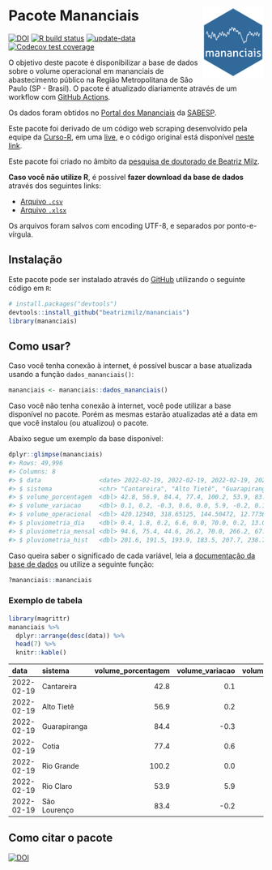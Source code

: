 
<!-- README.md is generated from README.Rmd. Please edit that file -->

# Pacote Mananciais <img src="man/figures/hexlogo.png" align="right" width = "120px"/>

<!-- badges: start -->

[![DOI](https://zenodo.org/badge/DOI/10.5281/zenodo.4733056.svg)](https://doi.org/10.5281/zenodo.4733056)
[![R build
status](https://github.com/beatrizmilz/mananciais/workflows/R-CMD-check/badge.svg)](https://github.com/beatrizmilz/mananciais/actions)
[![update-data](https://github.com/beatrizmilz/mananciais/actions/workflows/2-update_data.yaml/badge.svg)](https://github.com/beatrizmilz/mananciais/actions/workflows/2-update_data.yaml)
[![Codecov test
coverage](https://codecov.io/gh/beatrizmilz/mananciais/branch/master/graph/badge.svg)](https://codecov.io/gh/beatrizmilz/mananciais?branch=master)
<!-- badges: end -->

O objetivo deste pacote é disponibilizar a base de dados sobre o volume
operacional em mananciais de abastecimento público na Região
Metropolitana de São Paulo (SP - Brasil). O pacote é atualizado
diariamente através de um workflow com [GitHub
Actions](https://github.com/beatrizmilz/mananciais/actions).

Os dados foram obtidos no [Portal dos
Mananciais](http://mananciais.sabesp.com.br/Situacao) da
[SABESP](http://site.sabesp.com.br/site/Default.aspx).

Este pacote foi derivado de um código web scraping desenvolvido pela
equipe da [Curso-R](https://www.curso-r.com/), em uma
[live](https://youtu.be/jvZIxrMmOcQ), e o código original está
disponível [neste
link](https://github.com/curso-r/lives/blob/master/drafts/20200730_scraper_sabesp.R).

Este pacote foi criado no âmbito da [pesquisa de doutorado de Beatriz
Milz](https://beatrizmilz.github.io/tese/).

**Caso você não utilize R**, é possível **fazer download da base de
dados** através dos seguintes links:

  - [Arquivo
    `.csv`](https://github.com/beatrizmilz/mananciais/raw/master/inst/extdata/mananciais.csv)
  - [Arquivo
    `.xlsx`](https://github.com/beatrizmilz/mananciais/blob/master/inst/extdata/mananciais.xlsx?raw=true)

Os arquivos foram salvos com encoding UTF-8, e separados por
ponto-e-vírgula.

## Instalação

Este pacote pode ser instalado através do [GitHub](https://github.com/)
utilizando o seguinte código em `R`:

``` r
# install.packages("devtools")
devtools::install_github("beatrizmilz/mananciais")
library(mananciais)
```

## Como usar?

Caso você tenha conexão à internet, é possível buscar a base atualizada
usando a função `dados_mananciais()`:

``` r
mananciais <- mananciais::dados_mananciais() 
```

Caso você não tenha conexão à internet, você pode utilizar a base
disponível no pacote. Porém as mesmas estarão atualizadas até a data em
que você instalou (ou atualizou) o pacote.

Abaixo segue um exemplo da base disponível:

``` r
dplyr::glimpse(mananciais)
#> Rows: 49,996
#> Columns: 8
#> $ data                <date> 2022-02-19, 2022-02-19, 2022-02-19, 2022-02-19, 2…
#> $ sistema             <chr> "Cantareira", "Alto Tietê", "Guarapiranga", "Cotia…
#> $ volume_porcentagem  <dbl> 42.8, 56.9, 84.4, 77.4, 100.2, 53.9, 83.4, 42.7, 5…
#> $ volume_variacao     <dbl> 0.1, 0.2, -0.3, 0.6, 0.0, 5.9, -0.2, 0.1, 0.1, -0.…
#> $ volume_operacional  <dbl> 420.12340, 318.65125, 144.50472, 12.77363, 112.373…
#> $ pluviometria_dia    <dbl> 0.4, 1.8, 0.2, 6.6, 0.0, 70.0, 0.2, 13.0, 5.6, 3.0…
#> $ pluviometria_mensal <dbl> 94.6, 75.4, 44.6, 26.2, 70.0, 266.2, 67.8, 94.2, 7…
#> $ pluviometria_hist   <dbl> 201.6, 191.5, 193.9, 183.5, 207.7, 238.7, 233.4, 2…
```

Caso queira saber o significado de cada variável, leia a [documentação
da base de
dados](https://beatrizmilz.github.io/mananciais/reference/mananciais.html)
ou utilize a seguinte função:

``` r
?mananciais::mananciais
```

### Exemplo de tabela

``` r
library(magrittr)
mananciais %>% 
  dplyr::arrange(desc(data)) %>% 
  head(7) %>%
  knitr::kable()
```

| data       | sistema      | volume\_porcentagem | volume\_variacao | volume\_operacional | pluviometria\_dia | pluviometria\_mensal | pluviometria\_hist |
| :--------- | :----------- | ------------------: | ---------------: | ------------------: | ----------------: | -------------------: | -----------------: |
| 2022-02-19 | Cantareira   |                42.8 |              0.1 |           420.12340 |               0.4 |                 94.6 |              201.6 |
| 2022-02-19 | Alto Tietê   |                56.9 |              0.2 |           318.65125 |               1.8 |                 75.4 |              191.5 |
| 2022-02-19 | Guarapiranga |                84.4 |            \-0.3 |           144.50472 |               0.2 |                 44.6 |              193.9 |
| 2022-02-19 | Cotia        |                77.4 |              0.6 |            12.77363 |               6.6 |                 26.2 |              183.5 |
| 2022-02-19 | Rio Grande   |               100.2 |              0.0 |           112.37321 |               0.0 |                 70.0 |              207.7 |
| 2022-02-19 | Rio Claro    |                53.9 |              5.9 |             7.36207 |              70.0 |                266.2 |              238.7 |
| 2022-02-19 | São Lourenço |                83.4 |            \-0.2 |            74.05576 |               0.2 |                 67.8 |              233.4 |

## Como citar o pacote

[![DOI](https://zenodo.org/badge/DOI/10.5281/zenodo.4733056.svg)](https://doi.org/10.5281/zenodo.4733056)
